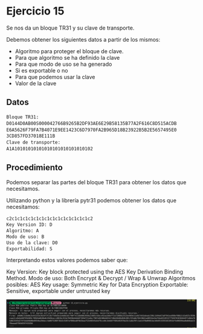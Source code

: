 # Ejercicio 15

Se nos da un bloque TR31 y su clave de transporte.

Debemos obtener los siguientes datos a partir de los mismos:

- Algoritmo para proteger el bloque de clave.
- Para que algoritmo se ha definido la clave
- Para que modo de uso se ha generado
- Si es exportable o no
- Para que podemos usar la clave
- Valor de la clave

## Datos

```bash
Bloque TR31: 
D0144D0AB00S000042766B9265B2DF93AE6E29B58135B77A2F616C8D515ACDB
E6A5626F79FA7B4071E9EE1423C6D7970FA2B965D18B23922B5B2E5657495E0
3CD857FD37018E111B
Clave de transporte:
A1A10101010101010101010101010102
```

## Procedimiento

Podemos separar las partes del bloque TR31 para obtener los datos que necesitamos.

Utilizando python y la librería pytr31 podemos obtener los datos que necesitamos:

```
c2c1c1c1c1c1c1c1c1c1c1c1c1c1c1c2
Key Version ID: D
Algoritmo: A
Modo de uso: B
Uso de la clave: D0
Exportabilidad: S
```

Interpretando estos valores podemos saber que:

Key Version: Key block protected using the AES Key Derivation Binding Method.
Modo de uso: Both Encrypt & Decrypt / Wrap & Unwrap
Algoritmos posibles: AES
Key usage: Symmetric Key for Data Encryption 
Exportable: Sensitive, exportable under untrusted key

![Ejercicio 13](./imgs/13.png)

